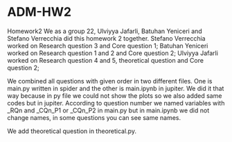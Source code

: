 # ADM-HW2
Homework2
We as a group 22, Ulviyya Jafarli, Batuhan Yeniceri and Stefano Verrecchia did this homework 2 together. 
Stefano Verrecchia worked on Research question 3 and Core question 1;
Batuhan Yeniceri worked on Research question 1 and 2 and Core question 2;
Ulviyya Jafarli worked on Research question 4 and 5, theoretical question and Core question 2;

We combined all questions with given order in two different files. One is main.py written in spider and the other is main.ipynb in jupiter. We did it that way because in py file we could not show the plots so we also added same codes but in jupiter. According to question number we named variables with _RQn and _CQn_P1 or _CQn_P2 in main.py but in main.ipynb we did not change names, in some questions you can see same names.

We add theoretical question in theoretical.py.
